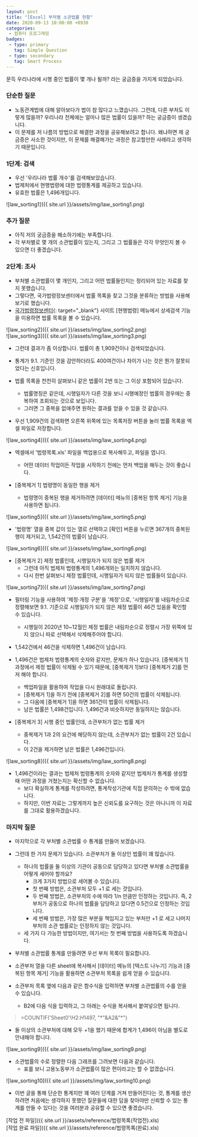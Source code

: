 ```yaml
---
layout: post
title: "[Excel] 부처별 소관법률 현황"
date: 2020-09-13 10:00:00 +0930
categories: 
 - 컴퓨터 프로그래밍
badges:
 - type: primary
   tag: Simple Question
 - type: secondary
   tag: Smart Process
---
```


문득 우리나라에 시행 중인 법률이 몇 개나 될까? 라는 궁금증을 가지게 되었습니다.

<!--more-->

### **단순한 질문**

- 노동관계법에 대해 알아보다가 법이 참 많다고 느꼈습니다. 그런데, 다른 부처도 이렇게 많을까? 우리나라 전체에는 얼마나 많은 법률이 있을까? 하는 궁금증이 생겼습니다.
- 이 문제를 저 나름의 방법으로 해결한 과정을 공유해보려고 합니다. 왜냐하면 제 궁금증은 사소한 것이지만, 이 문제를 해결해가는 과정은 참고할만한 사례라고 생각하기 때문입니다.

### **1단계: 검색**

- 우선 '우리나라 법률 개수'를 검색해보았습니다.
- 법제처에서 현행법령에 대한 법령통계를 제공하고 있습니다.
- 유효한 법률은 1,496개입니다.

![law_sorting1]({{ site.url }}/assets/img/law_sorting1.png)  

### **추가 질문**

- 아직 저의 궁금증을 해소하기에는 부족합니다.
- 각 부처별로 몇 개의 소관법률이 있는지, 그리고 그 법률들은 각각 무엇인지 볼 수 있으면 더 좋겠습니다.

### **2단계: 조사**

- 부처별 소관법률이 몇 개인지, 그리고 어떤 법률들인지는 정리되어 있는 자료를 찾지 못했습니다.
- 그렇다면, 국가법령정보센터에서 법률 목록을 찾고 그것을 분류하는 방법을 사용해보기로 했습니다.
- [국가법령정보센터](http://www.law.go.kr/){: target="_blank"} 사이트 [현행법령] 메뉴에서 상세검색 기능을 이용하면 법률 목록을 볼 수 있습니다.

![law_sorting2]({{ site.url }}/assets/img/law_sorting2.png)  
![law_sorting3]({{ site.url }}/assets/img/law_sorting3.png)  

- 그런데 결과가 좀 이상합니다. 법률이 총 1,909건이나 검색되었습니다.
- 통계가 9.1. 기준인 것을 감안하더라도 400여건이나 차이가 나는 것은 뭔가 잘못되었다는 신호입니다.
- 법률 목록을 천천히 살펴보니 같은 법률이 2번 또는 그 이상 포함되어 있습니다.
  - 법률명칭은 같은데, 시행일자가 다른 것을 보니 시행예정인 법률의 경우에는 중복하여 조회되는 것으로 보입니다.
  - 그러면 그 중복을 없애주면 원하는 결과를 얻을 수 있을 것 같습니다.

- 우선 1,909건의 검색화면 오른쪽 위쪽에 있는 목록저장 버튼을 눌러 법률 목록을 엑셀 파일로 저장합니다.

![law_sorting4]({{ site.url }}/assets/img/law_sorting4.png)

- 엑셀에서 '법령목록.xls' 파일을 백업용으로 복사해두고, 파일을 엽니다.
  - 어떤 데이터 작업이든 작업을 시작하기 전에는 먼저 백업을 해두는 것이 좋습니다.

- [중복제거 1] 법령명이 동일한 행을 제거
  - 법령명이 중복된 행을 제거하려면 [데이터] 메뉴의 [중복된 항목 제거] 기능을 사용하면 됩니다.

![law_sorting5]({{ site.url }}/assets/img/law_sorting5.png)

  - '법령명' 열을 중복 값이 있는 열로 선택하고 [확인] 버튼을 누르면 367개의 중복된 행이 제거되고, 1,542건의 법률이 남습니다.
  
![law_sorting6]({{ site.url }}/assets/img/law_sorting6.png)

- [중복제거 2] 제정 법률인데, 시행일자가 되지 않은 법률 제거
  - 그런데 아직 법제처 법령통계의 1,496개와는 일치하지 않습니다.
  - 다시 한번 살펴보니 제정 법률인데, 시행일자가 되지 않은 법률들이 있습니다.
  
![law_sorting7]({{ site.url }}/assets/img/law_sorting7.png) 
 
  - 필터링 기능을 사용하여 '제정·개정 구분'을 '제정'으로, '시행일자'를 내림차순으로 정렬해보면 9.1. 기준으로 시행일자가 되지 않은 제정 법률이 46건 있음을 확인할 수 있습니다.
    - 시행일이 2020년 10~12월인 제정 법률은 내림차순으로 정렬시 가장 위쪽에 있지 않으니 따로 선택해서 삭제해주어야 합니다.
  - 1,542건에서 46건을 삭제하면 1,496건이 남습니다.
  
- 1,496건은 법제처 법령통계의 숫자와 같지만, 문제가 하나 있습니다. [중복제거 1] 과정에서 제정 법률이 삭제될 수 있기 때문에, [중복제거 1]보다 [중복제거 2]를 먼저 해야 합니다.
  - 백업파일을 활용하여 작업을 다시 원래대로 돌립니다.
  - [중복제거 1]을 하기 전에 [중복제거 2]를 하면 50건의 법률이 삭제됩니다.
  - 그 다음에 [중복제거 1]을 하면 361건이 법률이 삭제됩니다.
  - 남은 법률은 1,498건입니다. 1,496건과 비슷하지만 동일하지는 않습니다.

- [중복제거 3] 시행 중인 법률인데, 소관부처가 없는 법률 제거
  - 중복제거 1과 2의 요건에 해당하지 않는데, 소관부처가 없는 법률이 2건 있습니다.
  - 이 2건을 제거하면 남은 법률은 1,496건입니다.
  
![law_sorting8]({{ site.url }}/assets/img/law_sorting8.png)

- 1,496건이라는 결과는 법제처 법령통계의 숫자와 같지만 법제처가 통계를 생성할 때 어떤 과정을 거쳤는지는 확신할 수 없습니다. 
  - 보다 확실하게 통계를 작성하려면, 통계작성기관에 직접 문의하는 수 밖에 없습니다.
  - 하지만, 이번 자료는 그렇게까지 높은 신뢰도를 요구하는 것은 아니니까 이 자료를 그대로 활용하겠습니다.

### **마지막 질문**

- 마지막으로 각 부처별 소관법률 수 통계를 만들어 보겠습니다.
- 그런데 한 가지 문제가 있습니다. 소관부처가 둘 이상인 법률이 꽤 많습니다.
  - 하나의 법률을 둘 이상의 기관이 공동으로 담당하고 있다면 부처별 소관법률을 어떻게 세어야 할까요?
    - 크게 3가지 방법으로 세어볼 수 있습니다.
    - 첫 번째 방법은, 소관부처 모두 +1 로 세는 것입니다.
    - 두 번째 방법은, 소관부처의 수에 따라 1/n 만큼만 인정하는 것입니다. 즉, 2부처가 공동으로 하나의 법률을 담당하고 있다면 0.5건으로 인정하는 것입니다.
    - 세 번째 방법은, 가장 많은 부분을 책임지고 있는 부처만 +1 로 세고 나머지 부처의 소관 법률로는 인정하지 않는 것입니다.
  - 세 가지 다 가능한 방법이지만, 여기서는 첫 번째 방법을 사용하도록 하겠습니다.

- 부처별 소관법률 통계를 만들려면 우선 부처 목록이 필요합니다.
- 소관부처 열을 다른 sheet에 복사해서 [데이터] 메뉴의 [텍스트 나누기] 기능과 [중복된 항목 제거] 기능을 활용하면 소관부처 목록을 쉽게 얻을 수 있습니다.
- 소관부처 목록 옆에 다음과 같은 함수식을 입력하면 부처별 소관법률의 수를 얻을 수 있습니다.
  - B2에 다음 식을 입력하고, 그 아래는 수식을 복사해서 붙여넣으면 됩니다.

> =COUNTIF('Sheet0'!$H$2:$H$1497, "\*"&A2&"\*")

  - 둘 이상의 소관부처에 대해 모두 +1을 했기 때문에 합계가 1,496이 아님을 별도로 안내해야 합니다.

![law_sorting9]({{ site.url }}/assets/img/law_sorting9.png)

- 소관법률의 수로 정렬한 다음 그래프를 그려보면 다음과 같습니다.
  - 표를 보니 고용노동부가 소관법률이 많은 편이라고는 할 수 없겠습니다.

![law_sorting10]({{ site.url }}/assets/img/law_sorting10.png)

- 이번 글을 통해 단순한 통계지만 꽤 여러 단계를 거쳐 만들어진다는 것, 통계를 생산하려면 처음에는 생각하지 못했던 질문들에 대한 답을 찾아야만 신뢰할 수 있는 통계를 만들 수 있다는 것을 여러분과 공유할 수 있으면 좋겠습니다.

[작업 전 파일]({{ site.url }}/assets/reference/법령목록(작업전).xls)  
[작업 완료 파일]({{ site.url }}/assets/reference/법령목록(완료).xls)
